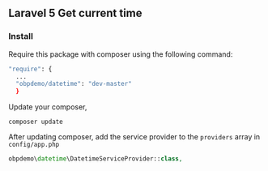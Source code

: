 ## Laravel 5 Get current time

### Install

Require this package with composer using the following command:

```bash
"require": {
  ...
  "obpdemo/datetime": "dev-master"
  }
```
Update your composer,
```
composer update
```

After updating composer, add the service provider to the `providers` array in `config/app.php`

```php
obpdemo\datetime\DatetimeServiceProvider::class,
```
